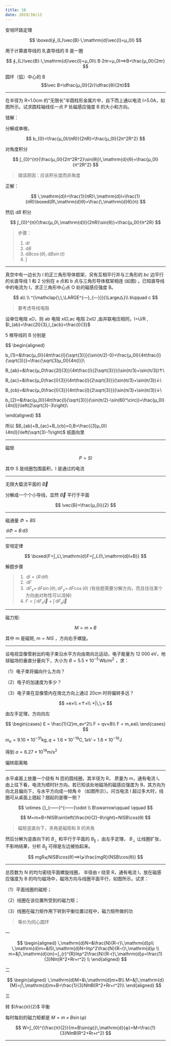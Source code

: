 ```yaml
---
title: 10
date: 2019/10/13
---
```


安培环路定理

$$
\boxed{∮_{L}\vec{B}⋅\,\mathrm{d}\vec{l}=μ_0I}
$$

用于计算直导线的 B,直导线的 B 是一圈

$$
∮_{L}\vec{B}⋅\,\mathrm{d}\vec{l}=μ_0I\\
B⋅2πr=μ_0I⟹B=\frac{μ_0I}{2πr}
$$

圆环（弧）中心的 B
$$\vec B=\dfrac{μ_0I}{2r}\dfrac{θ}{2π}$$

---

在半径为 R=1.0cm 的“无限长”半圆柱形金属片中，自下而上通以电流 I=5.0A，如图所示。试求圆柱轴线任一点 P 处磁感应强度 B 的大小和方向。

错解：

分解成单根，

$$
b_{0}=\frac{μ_0I/(πR)}{2πR}=\frac{μ_0I}{2π^2R^2}
$$

对角度积分

$$
∫_{0}^{π}{\frac{μ_0I}{2π^2R^2}\sin(θ)}\,\mathrm{d}{θ}=\frac{μ_0I}{π^2R^2}
$$

> 错误原因：应该积长度而非角度

正解：

$$
\,\mathrm{d}I=\frac{1}{πR}\,\mathrm{d}l=\frac{1}{πR}\boxed{R\,\mathrm{d}θ}=\frac{\,\mathrm{d}θ}{π}
$$

然后 $\mathrm{d}B$ 积分

$$
∫_{0}^{π}{\frac{μ_0\,\mathrm{d}I}{2πR}\sin(θ)}=\frac{μ_0I}{π^2R}
$$

> 步骤：
>
> 1. $\mathrm{d}I$
> 2. $\mathrm{d}B$
> 3. $\mathrm{d}B\cos(θ),\,\mathrm{d}B\sin(t)$
> 4. $∫$

---

真空中有一边长为 $l$ 的正三角形导体框架，另有互相平行并与三角形的 $bc$ 边平行的长直导线 1 和 2 分别在 a 点和 b 点与三角形导体框架相连 (如图) 。已知直导线中的电流为 I，求正三角形中心点 O 处的磁感应强度 B。

$$
a\\
\\
^{\mathclap{\;\,\LARGE^{—}_{—}}}{\Large△}\\
b\qquad c
$$

> 要考虑导线电阻

设单位电阻 $xΩ$，则 ab 电阻 $xlΩ$,ac 电阻 $2xlΩ$ ,由并联电压相同，I=U/R , $I_{ab}=\frac{2I}{3},I_{acb}=\frac{I}{3}$

5 根导线的 B 分别是

$$
\begin{aligned}

b_{1}=&\frac{μ_0I}{4π\frac{l}{\sqrt{3}}}(\sin(π/2)-0)=\frac{μ_0I}{4π\frac{l}{\sqrt{3}}}=\frac{\sqrt{3}μ_0I}{4π{l}}\\

B_{ab}=&\frac{μ_0\frac{2I}{3}}{4π\frac{l}{2\sqrt{3}}}(\sin(π/3)+\sin(π/3))↑\\

B_{ac}=&\frac{μ_0\frac{I}{3}}{4π\frac{l}{2\sqrt{3}}}(\sin(π/3)+\sin(π/3))↓\\

B_{cb}=&\frac{μ_0\frac{I}{3}}{4π\frac{l}{2\sqrt{3}}}(\sin(π/3)+\sin(π/3))↓\\

b_{2}=&\frac{μ_0I}{4π\frac{l}{\sqrt{3}}}(\sin(π/2)-\sin(60^\circ))=\frac{μ_0I}{4π{l}}\left(2\sqrt{3}-3\right)\\

\end{aligned}
$$

所以 $B_{ab}+B_{ac}+B_{cb}=0,B=\frac{{3}μ_0I}{4π{l}}\left(\sqrt{3}-1\right)$ 纸面向里

---

磁矩

$$
P=SI
$$

其中 S 是线圈包围面积，I 是通过的电流

---

无限大载流平面的 $\vec{B}$

分解成一个个小导线，显然 $\vec{B}$ 平行于平面

$$
\vec{B}=\frac{μ_0i}{2}
$$

---

磁通量 $Φ=BS$

$\,\mathrm{d}Φ=B\,\mathrm{d}S$

---

安培定律

$$
\boxed{F=∫_L\,\mathrm{d}F=∫_L{I\,\mathrm{d}l×B}}
$$

解题步骤

> 1. $\,\mathrm{d}l=(R\,\mathrm{d}θ)$
> 2. $\,\mathrm{d}F$
> 3. $\,\mathrm{d}F_x=\,\mathrm{d}F\sin(θ),\,\mathrm{d}F_y=\,\mathrm{d}F\cos(θ)$ (有些题需要分解方向，而且往往某个方向由对称性可以消掉)
> 4. $F=∫_{}^{}{\,\mathrm{d}F_x}\vec{i}+∫_{}^{}{\,\mathrm{d}F_y}\vec{j}$

---

磁力矩:

$$
M=m×B
$$

其中 m 是磁矩, $m=NIS$ ，方向右手螺旋。

---

设电视显像管射出的电子束沿水平方向由南向北运动，电子能量为 12 000 eV，地球磁场的垂直分量向下，大小为
$B=5.5×10^{-5}\,\mathrm{Wb/m^2}$ ，求：

（1）电子束将偏向什么方向？

（2）电子的加速度为多少？

（3）电子束在显像管内在南北方向上通过 20cm 时将偏转多远？

$$
×e×\\
×↑×\\
×|\,\;×
$$

由左手定理，方向向左

$$
\begin{cases}
    E = \frac{1}{2}m_ev^2\\
    F = qv×B\\
    F = m_ea\\
\end{cases}
$$

$m_e=9.10×10^{-31}\mathrm{kg},q=1.6×10^{-19}\mathrm C,1eV=1.6×10^{-19}\mathrm J$

得到 $a=6.27×10^{14}\mathrm{m/s^2}$

偏转距离略

---

水平桌面上放置一个绕有 N 匝的圆线圈，其半径为 R，
质量为 m，通有电流 I，由上往下看，电流为顺时针方向。若已知该处地磁场的磁感应强度为 B，其方向为向北且偏向下，与水平方向成一倾角 θ （如图所示）。问当电流 I 超过多大时，线圈可从桌面上翘起？翘起的是哪一侧？

$$
\otimes {}_{——}^{——}\odot \\
B\swarrow\qquad \qquad
$$

$$
M=m×B=NISB\sin\left(\frac{π}{2}-θ\right)=NISB\cos(θ)
$$

> 磁矩竖直向下，夹角是磁矩和 B 的夹角

然后分解为竖直向下的 $B_⊥$ 和平行于平面的 $B_\parallel$ ，由左手定理， $B_⊥$ 让线圈扩张，不影响结果，分析 $B_\parallel$ 可得是左边被抬起来。

$$
mgR⩽NISB\cos(θ)⟹I⩾\frac{mgR}{NSB\cos(θ)}
$$

---

总匝数为 N 的均匀密绕平面螺旋线圈， 半径由 r 绕至 R，通有电流 I，放在磁感应强度为 B 的均匀磁场中，磁场方向与线圈平面平行，如图所示。试求：

（1）平面线圈的磁矩；

（2）线圈在该位置所受到的磁力矩；

（3）线圈在磁力矩作用下转到平衡位置过程中，磁力矩所做的功

> 等价为同心圆环

一

$$
\begin{aligned}
\,\mathrm{d}N=&\frac{N}{R-r}\,\mathrm{d}ρ\\
\,\mathrm{d}m=&IS\,\mathrm{d}N=Iπρ^2\frac{N}{R-r}\,\mathrm{d}ρ
\\
m=&∫\,\mathrm{d}{m}=∫_{r}^{R}Iπρ^2\frac{N}{R-r}\,\mathrm{d}ρ=\frac{1}{3}NIπ(R^2+Rr+r^2)
\\
\end{aligned}
$$

二

$$
\begin{aligned}
\,\mathrm{d}M=&\,\mathrm{d}m×B\\
M=&∫\,\mathrm{d}{M}=∫\,\mathrm{d}m×B=\frac{1}{3}NIπB(R^2+Rr+r^2)\\
\end{aligned}
$$

三

转 $\frac{π}{2}$ 平衡

每时每刻的磁力矩都是 $M=m×B\sin(φ)$

$$
W=∫_{0}^{\frac{π}{2}}{m×B\sin(φ)}\,\mathrm{d}{φ}=M=\frac{1}{3}NIπB(R^2+Rr+r^2)
$$

---
